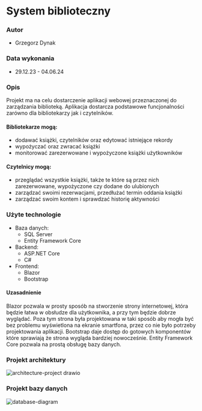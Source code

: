 # System biblioteczny

### Autor
* Grzegorz Dynak

### Data wykonania
* 29.12.23 - 04.06.24

### Opis
Projekt ma na celu dostarczenie aplikacji webowej przeznaczonej do zarządzania biblioteką. Aplikacja dostarcza podstawowe funcjonalności zarówno dla bibliotekarzy jak i czytelników.
#### Bibliotekarze mogą:
* dodawać książki, czytelników oraz edytować istniejące rekordy
* wypożyczać oraz zwracać książki
* monitorować zarezerwowane i wypożyczone książki użytkowników
#### Czytelnicy mogą:
* przeglądać wszystkie książki, także te które są przez nich zarezerwowane, wypożyczone czy dodane do ulubionych
* zarządzać swoimi rezerwacjami, przedłużać termin oddania książki
* zarządzać swoim kontem i sprawdzać historię aktywności

### Użyte technologie
* Baza danych:
  * SQL Server
  * Entity Framework Core
* Backend:
  * ASP.NET Core
  * C#
* Frontend:
  * Blazor
  * Bootstrap
 
 #### Uzasadnienie
 Blazor pozwala w prosty sposób na stworzenie strony internetowej, która będzie łatwa w obsłudze dla użytkownika, a przy tym będzie dobrze wyglądać.
 Poza tym strona była projektowana w taki sposób aby mogła być bez problemu wyświetlona na ekranie smartfona, przez co nie było potrzeby projektowania aplikacji.
 Bootstrap daje dostęp do gotowych komponentów które sprawiają że strona wygląda bardziej nowocześnie.
 Entity Framework Core pozwala na prostą obsługę bazy danych.

 ### Projekt architektury
![architecture-project drawio](https://github.com/gregusio/library-management-system/assets/77176069/44115e9d-9c2f-47fa-88d0-52cbd5b75221)


### Projekt bazy danych
![database-diagram](https://github.com/gregusio/library-management-system/assets/77176069/398a99c7-fffe-4660-84d9-31addd705bfd)

